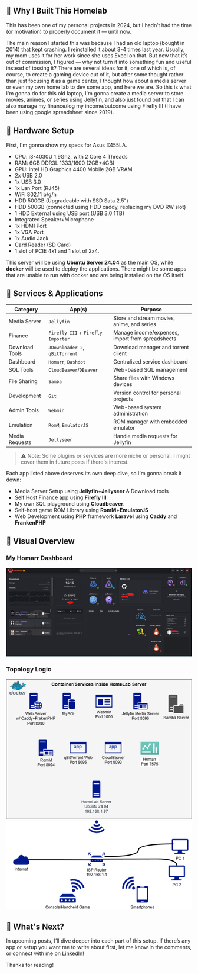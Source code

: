 ## 🧠 Why I Built This Homelab

This has been one of my personal projects in 2024, but I hadn’t had the time (or motivation) to properly document it — until now. 

The main reason I started this was because I had an old laptop (bought in 2014) that kept crashing. I reinstalled it about 3-4 times last year. Usually, my mom uses it for her work since she uses Excel on that. But now that it’s out of commission, I figured — why not turn it into something fun and useful instead of tossing it? There are several ideas for it, one of which is, of course, to create a gaming device out of it, but after some thought rather than just focusing it as a game center, I thought how about a media server or even my own home lab to dev some app, and here we are. So this is what I'm gonna do for this old laptop, I'm gonna create a media server to store movies, animes, or series using Jellyfin, and also just found out that I can also manage my finance/log my income/outcome using Firefly III (I have been using google spreadsheet since 2019).

## 🧰 Hardware Setup

First, I'm gonna show my specs for Asus X455LA.

- CPU: i3-4030U 1.9Ghz, with 2 Core 4 Threads
- RAM: 6GB DDR3L 1333/1600 (2GB+4GB)
- GPU: Intel HD Graphics 4400 Mobile 2GB VRAM
- 2x USB 2.0
- 1x USB 3.0
- 1x Lan Port (RJ45)
- WiFi 802.11 b/g/n 
- HDD 500GB (Upgradeable with SSD Sata 2.5")
- HDD 500GB (connected using HDD caddy, replacing my DVD RW slot)
- 1 HDD External using USB port (USB 3.0 1TB)
- Integrated Speaker+Microphone
- 1x HDMI Port
- 1x VGA Port
- 1x Audio Jack
- Card Reader (SD Card)
- 1 slot of PCIE 4x1 and 1 slot of 2x4.

This server will be using **Ubuntu Server 24.04** as the main OS, while **docker** will be used to deploy the applications. There might be some apps that are unable to run with docker and are being installed on the OS itself. 

## 🧩 Services & Applications


| Category       | App(s)                                 | Purpose                                          |
| -------------- | -------------------------------------- | ------------------------------------------------ |
| Media Server   | `Jellyfin`                           | Store and stream movies, anime, and series       |
| Finance        | `Firefly III` + `Firefly Importer` | Manage income/expenses, import from spreadsheets |
| Download Tools | `JDownloader 2`, `qBitTorrent`     | Download manager and torrent client              |
| Dashboard      | `Homarr`, `Dashdot`                | Centralized service dashboard                    |
| SQL Tools      | `CloudBeaver`/`DBeaver`            | Web-based SQL management                         |
| File Sharing   | `Samba`                              | Share files with Windows devices                 |
| Development    | `Git`                                | Version control for personal projects            |
| Admin Tools    | `Webmin`                             | Web-based system administration                  |
| Emulation      | `RomM`, `EmulatorJS`               | ROM manager with embedded emulator               |
| Media Requests | `Jellyseer`                          | Handle media requests for Jellyfin               |

> ⚠️ Note: Some plugins or services are more niche or personal. I might cover them in future posts if there's interest.

Each app listed above deserves its own deep dive, so I'm gonna break it down:

- Media Server Setup using **Jellyfin**+**Jellyseer** & Download tools
- Self Host Finance app using **Firefly III**
- My own SQL playground using **Cloudbeaver**.
- Self-host game ROM Library using **RomM**+**EmulatorJS**
- Web Development using **PHP** framework **Laravel** using **Caddy** and **FrankenPHP**

## 📸 Visual Overview

### My Homarr Dashboard

![Homarr screenshot](https://raw.githubusercontent.com/EnKuldes/articles-assets/refs/heads/master/01-%20setup%20overview/Homarr%20Dashboard.png)

### Topology Logic

![Topology Logic](https://raw.githubusercontent.com/EnKuldes/articles-assets/refs/heads/master/01-%20setup%20overview/Homelab%20Topology-Logic%20Topology.drawio.png)

## 💬 What's Next?

In upcoming posts, I’ll dive deeper into each part of this setup. If there’s any app or setup you want me to write about first, let me know in the comments, or connect with me on [LinkedIn](https://www.linkedin.com/in/fahm13/)!

Thanks for reading!
